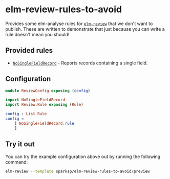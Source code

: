 # elm-review-rules-to-avoid

Provides some elm-analyse rules for [`elm-review`](https://package.elm-lang.org/packages/jfmengels/elm-review/latest/) that we don't want to publish. These are written to demonstrate that just because you can write a rule doesn't mean you should!


## Provided rules

- [`NoSingleFieldRecord`](https://elm-doc-preview.netlify.app/NoSingleFieldRecord?repo=sparksp/elm-review-rules-to-avoid) - Reports records containing a single field.


## Configuration

```elm
module ReviewConfig exposing (config)

import NoSingleFieldRecord
import Review.Rule exposing (Rule)

config : List Rule
config =
    [ NoSingleFieldRecord.rule
    ]
```


## Try it out

You can try the example configuration above out by running the following command:

```bash
elm-review --template sparksp/elm-review-rules-to-avoid/preview
```
